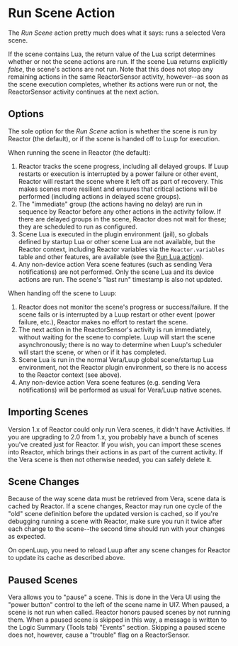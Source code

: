 # Run Scene Action

The _Run Scene_ action pretty much does what it says: runs a selected Vera scene.

If the scene contains Lua, the return value of the Lua script determines whether or not the scene actions are run. If the scene Lua returns explicitly *false*, the scene's actions are not run. Note that this does not stop any remaining actions in the same ReactorSensor activity, however--as soon as the scene execution completes, whether its actions were run or not, the ReactorSensor activity continues at the next action.

## Options

The sole option for the _Run Scene_ action is whether the scene is run by Reactor (the default), or if the scene is handed off to Luup for execution.

When running the scene in Reactor (the default):

1. Reactor tracks the scene progress, including all delayed groups. If Luup restarts or execution is interrupted by a power failure or other event, Reactor will restart the scene where it left off as part of recovery. This makes scenes more resilient and ensures that critical actions will be performed (including actions in delayed scene groups).
1. The "immediate" group (the actions having no delay) are run in sequence by Reactor before any other actions in the activity follow. If there are delayed groups in the scene, Reactor does not wait for these; they are scheduled to run as configured.
1. Scene Lua is executed in the plugin environment (jail), so globals defined by startup Lua or other scene Lua are not available, but the Reactor context, including Reactor variables via the `Reactor.variables` table and other features, are available (see the [Run Lua action](Run-Lua-Action#reactor-context)).
1. Any non-device action Vera scene features (such as sending Vera notifications) are not performed. Only the scene Lua and its device actions are run. The scene's "last run" timestamp is also not updated.

When handing off the scene to Luup:

1. Reactor does not monitor the scene's progress or success/failure. If the scene fails or is interrupted by a Luup restart or other event (power failure, etc.), Reactor makes no effort to restart the scene.
1. The next action in the ReactorSensor's activity is run immediately, without waiting for the scene to complete. Luup will start the scene asynchronously; there is no way to determine when Luup's scheduler will start the scene, or when or if it has completed.
1. Scene Lua is run in the normal Vera/Luup global scene/startup Lua environment, not the Reactor plugin environment, so there is no access to the Reactor context (see above).
1. Any non-device action Vera scene features (e.g. sending Vera notifications) will be performed as usual for Vera/Luup native scenes.

## Importing Scenes
Version 1.x of Reactor could only run Vera scenes, it didn't have Activities. If you are upgrading to 2.0 from 1.x, you probably have a bunch of scenes you've created just for Reactor. If you wish, you can import these scenes into Reactor, which brings their actions in as part of the current activity. If the Vera scene is then not otherwise needed, you can safely delete it.

## Scene Changes
Because of the way scene data must be retrieved from Vera, scene data is cached by Reactor. If a scene changes, Reactor may run one cycle of the "old" scene definition before the updated version is cached, so if you're debugging running a scene with Reactor, make sure you run it twice after each change to the scene--the second time should run with your changes as expected.

On openLuup, you need to reload Luup after any scene changes for Reactor to update its cache as described above.

## Paused Scenes

Vera allows you to "pause" a scene. This is done in the Vera UI using the "power button" control to the left of the scene name in UI7. When paused, a scene is not run when called. Reactor honors paused scenes by not running them. When a paused scene is skipped in this way, a message is written to the Logic Summary (Tools tab) "Events" section. Skipping a paused scene does not, however, cause a "trouble" flag on a ReactorSensor.